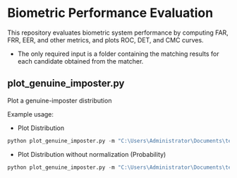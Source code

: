 # <div align="left">Biometric Performance Evaluation</div>

This repository evaluates biometric system performance by computing FAR, FRR, EER, and other metrics, and plots ROC, DET, and CMC curves. 

* The only required input is a folder containing the matching results for each candidate obtained from the matcher.

## <div align="left">**plot_genuine_imposter.py**</div>

Plot a genuine-imposter distribution

Example usage:
* Plot Distribution
```python
python plot_genuine_imposter.py -m "C:\Users\Administrator\Documents\test\Matching"
```

* Plot Distribution without normalization (Probability)
```python
python plot_genuine_imposter.py -m "C:\Users\Administrator\Documents\test\Matching" -norm 0
```
